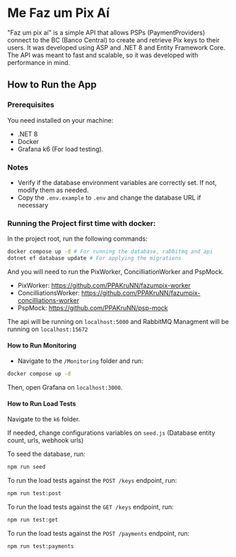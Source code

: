 # Me Faz um Pix Aí

"Faz um pix aí" is a simple API that allows PSPs (PaymentProviders) connect to the BC (Banco Central) to create and retrieve Pix keys to their users. It was developed using ASP and .NET 8 and Entity Framework Core.
The API was meant to fast and scalable, so it was developed with performance in mind.

## How to Run the App

### Prerequisites

You need installed on your machine:

- .NET 8
- Docker
- Grafana k6 (For load testing).

### Notes
- Verify if the database environment variables are correctly set. If not, modify them as needed.
- Copy the `.env.example` to `.env` and change the database URL if necessary

### Running the Project first time with docker:

In the project root, run the following commands:

```sh
docker compose up -d # For running the database, rabbitmq and api
dotnet ef database update # For applying the migrations
```

And you will need to run the PixWorker, ConcilliationWorker and PspMock.
- PixWorker: https://github.com/PPAKruNN/fazumpix-worker
- ConcilliationsWorker: https://github.com/PPAKruNN/fazumpix-concilliations-worker
- PspMock: https://github.com/PPAKruNN/psp-mock

The api will be running on `localhost:5000`
and RabbitMQ Managment will be running on `localhost:15672`

#### How to Run Monitoring

- Navigate to the `/Monitoring` folder and run:

```sh
docker compose up -d
```

Then, open Grafana on `localhost:3000`.

#### How to Run Load Tests

Navigate to the `k6` folder.

If needed, change configurations variables on `seed.js` (Database entity count, urls, webhook urls)

To seed the database, run:

```sh
npm run seed
```

To run the load tests against the `POST /keys` endpoint, run:

```sh
npm run test:post
```

To run the load tests against the `GET /keys` endpoint, run:

```sh
npm run test:get
```

To run the load tests against the `POST /payments` endpoint, run:

```sh
npm run test:payments
```
